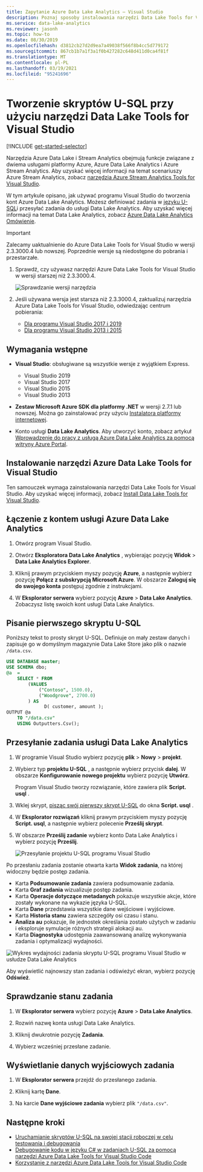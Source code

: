 ```yaml
---
title: Zapytanie Azure Data Lake Analytics — Visual Studio
description: Poznaj sposoby instalowania narzędzi Data Lake Tools for Visual Studio oraz tworzenia i testowania skryptów U-SQL.
ms.service: data-lake-analytics
ms.reviewer: jasonh
ms.topic: how-to
ms.date: 08/30/2019
ms.openlocfilehash: d3812cb27d2d9ea7a49038f566f8b4cc5d779172
ms.sourcegitcommit: 867cb1b7a1f3a1f0b427282c648d411d0ca4f81f
ms.translationtype: MT
ms.contentlocale: pl-PL
ms.lasthandoff: 03/19/2021
ms.locfileid: "95241696"
---
```

# <a name="develop-u-sql-scripts-by-using-data-lake-tools-for-visual-studio"></a>Tworzenie skryptów U-SQL przy użyciu narzędzi Data Lake Tools for Visual Studio

[!INCLUDE [get-started-selector](../../includes/data-lake-analytics-selector-get-started.md)]

Narzędzia Azure Data Lake i Stream Analytics obejmują funkcje związane z dwiema usługami platformy Azure, Azure Data Lake Analytics i Azure Stream Analytics. Aby uzyskać więcej informacji na temat scenariuszy Azure Stream Analytics, zobacz [narzędzia Azure Stream Analytics Tools for Visual Studio](../stream-analytics/stream-analytics-tools-for-visual-studio-install.md).

W tym artykule opisano, jak używać programu Visual Studio do tworzenia kont Azure Data Lake Analytics. Możesz definiować zadania w [języku U-SQL](data-lake-analytics-u-sql-get-started.md)i przesyłać zadania do usługi Data Lake Analytics. Aby uzyskać więcej informacji na temat Data Lake Analytics, zobacz [Azure Data Lake Analytics Omówienie](data-lake-analytics-overview.md).

> [!IMPORTANT]
> Zalecamy uaktualnienie do Azure Data Lake Tools for Visual Studio w wersji 2.3.3000.4 lub nowszej. Poprzednie wersje są niedostępne do pobrania i przestarzałe.
>
> 1. Sprawdź, czy używasz narzędzi Azure Data Lake Tools for Visual Studio w wersji starszej niż 2.3.3000.4.
>
>    ![Sprawdzanie wersji narzędzia](./media/data-lake-analytics-data-lake-tools-get-started/data-lake-analytics-data-lake-tools-about-data-lake.png)
>
> 1. Jeśli używana wersja jest starsza niż 2.3.3000.4, zaktualizuj narzędzia Azure Data Lake Tools for Visual Studio, odwiedzając centrum pobierania:
>    - [Dla programu Visual Studio 2017 i 2019](https://marketplace.visualstudio.com/items?itemName=ADLTools.AzureDataLakeandStreamAnalyticsTools)
>    - [Dla programu Visual Studio 2013 i 2015](https://www.microsoft.com/en-us/download/details.aspx?id=49504)

## <a name="prerequisites"></a>Wymagania wstępne

* **Visual Studio**: obsługiwane są wszystkie wersje z wyjątkiem Express.

  * Visual Studio 2019
  * Visual Studio 2017
  * Visual Studio 2015
  * Visual Studio 2013

* **Zestaw Microsoft Azure SDK dla platformy .NET** w wersji 2.7.1 lub nowszej. Można go zainstalować przy użyciu [Instalatora platformy internetowej](https://www.microsoft.com/web/downloads/platform.aspx).
* Konto usługi **Data Lake Analytics**. Aby utworzyć konto, zobacz artykuł [Wprowadzenie do pracy z usługą Azure Data Lake Analytics za pomocą witryny Azure Portal](data-lake-analytics-get-started-portal.md).

## <a name="install-azure-data-lake-tools-for-visual-studio"></a>Instalowanie narzędzi Azure Data Lake Tools for Visual Studio

Ten samouczek wymaga zainstalowania narzędzi Data Lake Tools for Visual Studio. Aby uzyskać więcej informacji, zobacz [Install Data Lake Tools for Visual Studio](data-lake-analytics-data-lake-tools-install.md).

## <a name="connect-to-an-azure-data-lake-analytics-account"></a>Łączenie z kontem usługi Azure Data Lake Analytics

1. Otwórz program Visual Studio.

1. Otwórz **Eksploratora Data Lake Analytics** , wybierając pozycję **Widok**  >  **Data Lake Analytics Explorer**.

1. Kliknij prawym przyciskiem myszy pozycję **Azure**, a następnie wybierz pozycję **Połącz z subskrypcją Microsoft Azure**. W obszarze **Zaloguj się do swojego konta** postępuj zgodnie z instrukcjami.

1. W **Eksplorator serwera** wybierz pozycję **Azure**  >  **Data Lake Analytics**. Zobaczysz listę swoich kont usługi Data Lake Analytics.

## <a name="write-your-first-u-sql-script"></a>Pisanie pierwszego skryptu U-SQL

Poniższy tekst to prosty skrypt U-SQL. Definiuje on mały zestaw danych i zapisuje go w domyślnym magazynie Data Lake Store jako plik o nazwie `/data.csv`.

```sql
USE DATABASE master;
USE SCHEMA dbo;
@a  = 
    SELECT * FROM 
        (VALUES
            ("Contoso", 1500.0),
            ("Woodgrove", 2700.0)
        ) AS 
              D( customer, amount );
OUTPUT @a
    TO "/data.csv"
    USING Outputters.Csv();
```

## <a name="submit-a-data-lake-analytics-job"></a>Przesyłanie zadania usługi Data Lake Analytics

1. W programie Visual Studio wybierz pozycję **plik**  >  **Nowy**  >  **projekt**.

1. Wybierz typ **projektu U-SQL** , a następnie wybierz przycisk **dalej**. W obszarze **Konfigurowanie nowego projektu** wybierz pozycję **Utwórz**.

   Program Visual Studio tworzy rozwiązanie, które zawiera plik **Script. usql** .

1. Wklej skrypt, [pisząc swój pierwszy skrypt U-SQL](#write-your-first-u-sql-script) do okna **Script. usql** .

1. W **Eksplorator rozwiązań** kliknij prawym przyciskiem myszy pozycję **Script. usql**, a następnie wybierz polecenie **Prześlij skrypt**.

1. W obszarze **Prześlij zadanie** wybierz konto Data Lake Analytics i wybierz pozycję **Prześlij**.

   ![Przesyłanie projektu U-SQL programu Visual Studio](./media/data-lake-analytics-data-lake-tools-get-started/data-lake-analytics-submit-job-vs2019.png)

Po przesłaniu zadania zostanie otwarta karta **Widok zadania**, na której widoczny będzie postęp zadania.

* Karta **Podsumowanie zadania** zawiera podsumowanie zadania.
* Karta **Graf zadania** wizualizuje postęp zadania.
* Karta **Operacje dotyczące metadanych** pokazuje wszystkie akcje, które zostały wykonane na wykazie języka U-SQL.
* Karta **Dane** przedstawia wszystkie dane wejściowe i wyjściowe.
* Karta **Historia stanu** zawiera szczegóły osi czasu i stanu.
* **Analiza au** pokazuje, ile jednostek określania zostało użytych w zadaniu i eksploruje symulacje różnych strategii alokacji au.
* Karta **Diagnostyka** udostępnia zaawansowaną analizę wykonywania zadania i optymalizacji wydajności.

![Wykres wydajności zadania skryptu U-SQL programu Visual Studio w usłudze Data Lake Analytics](./media/data-lake-analytics-data-lake-tools-get-started/data-lake-analytics-data-lake-tools-performance-graph.png)

Aby wyświetlić najnowszy stan zadania i odświeżyć ekran, wybierz pozycję **Odśwież**.

## <a name="check-job-status"></a>Sprawdzanie stanu zadania

1. W **Eksplorator serwera** wybierz pozycję **Azure**  >  **Data Lake Analytics**.

1. Rozwiń nazwę konta usługi Data Lake Analytics.

1. Kliknij dwukrotnie pozycję **Zadania**.

1. Wybierz wcześniej przesłane zadanie.

## <a name="see-the-job-output"></a>Wyświetlanie danych wyjściowych zadania

1. W **Eksplorator serwera** przejdź do przesłanego zadania.

1. Kliknij kartę **Dane**.

1. Na karcie **Dane wyjściowe zadania** wybierz plik `"/data.csv"`.

## <a name="next-steps"></a>Następne kroki

* [Uruchamianie skryptów U-SQL na swojej stacji roboczej w celu testowania i debugowania](data-lake-analytics-data-lake-tools-local-run.md)
* [Debugowanie kodu w języku C# w zadaniach U-SQL za pomocą narzędzi Azure Data Lake Tools for Visual Studio Code](data-lake-tools-for-vscode-local-run-and-debug.md)
* [Korzystanie z narzędzi Azure Data Lake Tools for Visual Studio Code](data-lake-analytics-data-lake-tools-for-vscode.md)
